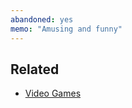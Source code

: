 ```yaml
---
abandoned: yes
memo: "Amusing and funny"
---
```


## Related
- [Video Games](notes/Video%20Games.md)